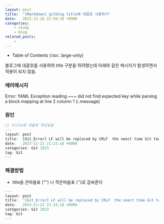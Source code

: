 ```yaml
---
layout: post
title:  "[Markdown] gitblog title에 대괄호 사용하기"
date:   2023-11-26 21:50:18 +0900
categories: 
    - study
    - blog
related_posts:
    - 
---
```


- Table of Contents
{:toc .large-only}

블로그에 대괄호를 사용하여 title 구분을 하려했는데 아래와 같은 메시지가 발생하면서 적용이 되지 않음.

### 에러메시지
Error: YAML Exception reading ~~~ did not find expected key while parsing a block mapping at line 2 column 1
{:.message}

### 원인
~~~js
// title에 대괄호 작성넣음
---
layout: post
title:  [Git_Error] LF will be replaced by CRLF  the neect time Git touches it
date:   2023-11-22 21:15:18 +0900
categories: Git 2023
tag: Git
---
~~~


### 해결방법
- title을 큰따옴표 ("") 나 작은따옴표 ('')로 감싸준다
~~~js
---
layout: post
title:  "[Git_Error] LF will be replaced by CRLF  the neect time Git touches it"
date:   2023-11-22 21:15:18 +0900
categories: Git 2023
tag: Git
---
~~~
